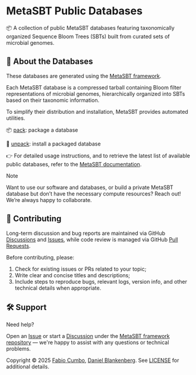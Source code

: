 # MetaSBT Public Databases

📦 A collection of public MetaSBT databases featuring taxonomically organized Sequence Bloom Trees (SBTs) built from curated sets of microbial genomes.

## 🧬 About the Databases

These databases are generated using the [MetaSBT framework](https://github.com/cumbof/MetaSBT).

Each MetaSBT database is a compressed tarball containing Bloom filter representations of microbial genomes, hierarchically organized into SBTs based on their taxonomic information.

To simplify their distribution and installation, MetaSBT provides automated utilities.

📦 [pack](https://github.com/cumbof/MetaSBT/wiki/Available-features#4-pack-pack-a-database-into-a-compressed-tarball): package a database

📂 [unpack](https://github.com/cumbof/MetaSBT/wiki/Available-features#9-unpack-install-a-database): install a packaged database

👉 For detailed usage instructions, and to retrieve the latest list of available public databases, refer to the [MetaSBT documentation](https://github.com/cumbof/MetaSBT/wiki/Available-features).

> [!NOTE]
> Want to use our software and databases, or build a private MetaSBT database but don’t have the necessary compute resources?
> Reach out! We’re always happy to collaborate.

## 🤝 Contributing

Long-term discussion and bug reports are maintained via GitHub [Discussions](https://github.com/cumbof/MetaSBT/discussions) and [Issues](https://github.com/cumbof/MetaSBT/issues), while code review is managed via GitHub [Pull Requests](https://github.com/cumbof/MetaSBT/pulls).

Before contributing, please:
1. Check for existing issues or PRs related to your topic;
2. Write clear and concise titles and descriptions;
3. Include steps to reproduce bugs, relevant logs, version info, and other technical details when appropriate.

## 🛠️ Support

Need help?

Open an [Issue](https://github.com/cumbof/MetaSBT/issues) or start a [Discussion](https://github.com/cumbof/MetaSBT/discussions) under the [MetaSBT framework repository](https://github.com/cumbof/MetaSBT) — we're happy to assist with any questions or technical problems.

Copyright © 2025 [Fabio Cumbo](https://github.com/cumbof), [Daniel Blankenberg](https://github.com/blankenberg). See [LICENSE](https://github.com/cumbof/MetaSBT-DBs/blob/main/LICENSE) for additional details.
